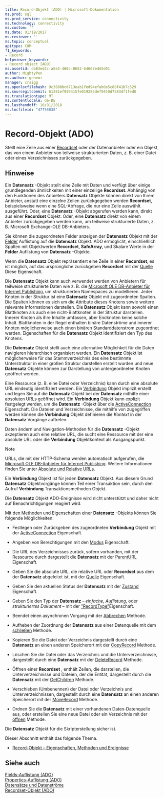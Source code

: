 ```yaml
---
title: Record-Objekt (ADO) | Microsoft-Dokumentation
ms.prod: sql
ms.prod_service: connectivity
ms.technology: connectivity
ms.custom: ''
ms.date: 01/19/2017
ms.reviewer: ''
ms.topic: conceptual
apitype: COM
f1_keywords:
- Record
helpviewer_keywords:
- Record object [ADO]
ms.assetid: db83ed2c-a8e3-460c-8682-64667e4d5d01
author: MightyPen
ms.author: genemi
manager: craigg
ms.openlocfilehash: 9c3688bcd713eab1fed94efab0a5c88f41b7c529
ms.sourcegitcommit: 61381ef939415fe019285def9450d7583df1fed0
ms.translationtype: MT
ms.contentlocale: de-DE
ms.lasthandoff: 10/01/2018
ms.locfileid: "47758838"
---
```

# <a name="record-object-ado"></a>Record-Objekt (ADO)
Stellt eine Zeile aus einer [Recordset](../../../ado/reference/ado-api/recordset-object-ado.md) oder der Datenanbieter oder ein Objekt, das von einem Anbieter von teilweise strukturierten Daten, z. B. einer Datei oder eines Verzeichnisses zurückgegeben.  
  
## <a name="remarks"></a>Hinweise  
 Ein **Datensatz** -Objekt stellt eine Zeile mit Daten und verfügt über einige grundlegenden ähnlichkeiten mit einer einzeilige **Recordset**. Abhängig von den Funktionen des Anbieters **Datensatz** Objekte können direkt von Ihrem Anbieter, anstatt eine einzelne Zeilen zurückgegeben werden **Recordset**, beispielsweise wenn eine SQL-Abfrage, die nur eine Zeile auswählt. ausgeführt. Oder, eine **Datensatz** -Objekt abgerufen werden kann, direkt aus einer **Recordset** Objekt. Oder, eine **Datensatz** direkt von einem Anbieter zurückgegeben werden kann, um teilweise strukturierte Daten, z. B. Microsoft Exchange-OLE DB-Anbieters.  
  
 Sie können die zugeordneten Felder anzeigen der **Datensatz** Objekt mit der [Felder](../../../ado/reference/ado-api/fields-collection-ado.md) Auflistung auf die **Datensatz** Objekt. ADO ermöglicht, einschließlich Spalten mit Objektwerten **Recordset**, **SafeArray**, und Skalare Werte in der **Felder** Auflistung von **Datensatz** -Objekte.  
  
 Wenn die **Datensatz** Objekt repräsentiert eine Zeile in einer **Recordset**, es ist möglich, auf das ursprüngliche zurückgeben **Recordset** mit der [Quelle](../../../ado/reference/ado-api/source-property-ado-record.md) Diese Eigenschaft.  
  
 Die **Datensatz** Objekt kann auch verwendet werden von Anbietern für teilweise strukturierte Daten wie z. B. die [Microsoft OLE DB-Anbieter für Internet Publishing](../../../ado/guide/appendixes/microsoft-ole-db-provider-for-internet-publishing.md), um strukturierten Namespaces zu modellieren. Jeder Knoten in der Struktur ist eine **Datensatz** Objekt mit zugeordneten Spalten. Die Spalten können es sich um die Attribute dieses Knotens sowie weitere relevante Informationen darstellen. Die **Datensatz** Objekt kann sowohl einen Blattknoten als auch eine nicht-Blattknoten in der Struktur darstellen. Innerer Knoten als ihre Inhalte umfassen, aber Endknoten keine solche Inhalt. Blattknoten in der Regel enthalten binäre Datenströme und innerer Knoten möglicherweise auch einen binären Standarddatenstrom zugeordnet werden. Eigenschaften für die **Datensatz** Objekt identifiziert den Typ des Knotens.  
  
 Die **Datensatz** Objekt stellt auch eine alternative Möglichkeit für die Daten navigieren hierarchisch organisiert werden. Ein **Datensatz** Objekt ist möglicherweise für das Stammverzeichnis des eine bestimmte Unterstruktur in einer großen Struktur darstellen erstellt wurden und neue **Datensatz** Objekte können zur Darstellung von untergeordneten Knoten geöffnet werden.  
  
 Eine Ressource (z. B. eine Datei oder Verzeichnis) kann durch eine absolute URL eindeutig identifiziert werden. Ein [Verbindung](../../../ado/reference/ado-api/connection-object-ado.md) Objekt implizit erstellt und legen Sie auf die **Datensatz** Objekt bei der **Datensatz** mithilfe einer absoluten URLs geöffnet wird. Ein **Verbindung** Objekt kann explizit festgelegt werden, um die **Datensatz** -Objekt über die [ActiveConnection](../../../ado/reference/ado-api/activeconnection-property-ado.md) Eigenschaft. Die Dateien und Verzeichnisse, die mithilfe von zugegriffen werden können die **Verbindung** Objekt definieren die *Kontext* in der **Datensatz** Vorgänge auftreten.  
  
 Daten ändern und Navigation-Methoden für die **Datensatz** -Objekt akzeptieren auch eine relative URL, die sucht eine Ressource mit der eine absolute URL oder die **Verbindung** Objektkontext als Ausgangspunkt.  
  
> [!NOTE]
>  URLs, die mit der HTTP-Schema werden automatisch aufgerufen, die [Microsoft OLE DB-Anbieter für Internet Publishing](../../../ado/guide/appendixes/microsoft-ole-db-provider-for-internet-publishing.md). Weitere Informationen finden Sie unter [Absolute und Relative URLs](../../../ado/guide/data/absolute-and-relative-urls.md).  
  
 Ein **Verbindung** Objekt ist für jeden **Datensatz** Objekt. Aus diesem Grund **Datensatz** Objektvorgänge können Teil einer Transaktion sein, durch den Aufruf **Verbindung** Transaktionsmethoden Objekt.  
  
 Die **Datensatz** Objekt ADO-Ereignisse wird nicht unterstützt und daher nicht auf Benachrichtigungen reagiert wird.  
  
 Mit den Methoden und Eigenschaften einer **Datensatz** -Objekts können Sie folgende Möglichkeiten:  
  
-   Festlegen oder Zurückgeben des zugeordneten **Verbindung** Objekt mit der [ActiveConnection](../../../ado/reference/ado-api/activeconnection-property-ado.md) Eigenschaft.  
  
-   Angeben von Berechtigungen mit den [Modus](../../../ado/reference/ado-api/mode-property-ado.md) Eigenschaft.  
  
-   Die URL des Verzeichnisses zurück, sofern vorhanden, mit der Ressource durch dargestellt die **Datensatz** mit der [ParentURL](../../../ado/reference/ado-api/parenturl-property-ado.md) Eigenschaft.  
  
-   Geben Sie die absolute URL, die relative URL oder **Recordset** aus dem der **Datensatz** abgeleitet ist, mit der [Quelle](../../../ado/reference/ado-api/source-property-ado-record.md) Eigenschaft.  
  
-   Geben Sie den aktuellen Status der **Datensatz** mit der [Zustand](../../../ado/reference/ado-api/state-property-ado.md) Eigenschaft.  
  
-   Geben Sie den Typ der **Datensatz** – *einfache*, *Auflistung*, oder *strukturiertes Dokument* – mit der ["RecordType"](../../../ado/reference/ado-api/recordtype-property-ado.md)Eigenschaft.  
  
-   Beendet einen asynchronen Vorgang mit der [Abbrechen](../../../ado/reference/ado-api/cancel-method-ado.md) Methode.  
  
-   Aufheben der Zuordnung der **Datensatz** aus einer Datenquelle mit dem [schließen](../../../ado/reference/ado-api/close-method-ado.md) Methode.  
  
-   Kopieren Sie die Datei oder Verzeichnis dargestellt durch eine **Datensatz** an einen anderen Speicherort mit der [CopyRecord](../../../ado/reference/ado-api/copyrecord-method-ado.md) Methode.  
  
-   Löschen Sie die Datei oder das Verzeichnis und die Unterverzeichnisse, dargestellt durch eine **Datensatz** mit der [DeleteRecord](../../../ado/reference/ado-api/deleterecord-method-ado.md) Methode.  
  
-   Öffnen einer **Recordset** , enthält Zeilen, die darstellen, die Unterverzeichnisse und Dateien, der die Entität, dargestellt durch die **Datensatz** mit der [GetChildren](../../../ado/reference/ado-api/getchildren-method-ado.md) Methode.  
  
-   Verschieben (Umbenennen) der Datei oder Verzeichnis und Unterverzeichnissen, dargestellt durch eine **Datensatz** an einen anderen Speicherort mit der [MoveRecord](../../../ado/reference/ado-api/moverecord-method-ado.md) Methode.  
  
-   Ordnen Sie die **Datensatz** mit einer vorhandenen Daten-Datenquelle aus, oder erstellen Sie eine neue Datei oder ein Verzeichnis mit der [öffnen](../../../ado/reference/ado-api/open-method-ado-record.md) Methode.  
  
 Die **Datensatz** Objekt für die Skripterstellung sicher ist.  
  
 Dieser Abschnitt enthält das folgende Thema.  
  
-   [Record-Objekt – Eigenschaften, Methoden und Ereignisse](../../../ado/reference/ado-api/record-object-properties-methods-and-events.md)  
  
## <a name="see-also"></a>Siehe auch  
 [Fields-Auflistung (ADO)](../../../ado/reference/ado-api/fields-collection-ado.md)   
 [Properties-Auflistung (ADO)](../../../ado/reference/ado-api/properties-collection-ado.md)   
 [Datensätze und Datenströme](../../../ado/guide/data/records-and-streams.md)   
 [Recordset-Objekt (ADO)](../../../ado/reference/ado-api/recordset-object-ado.md)
